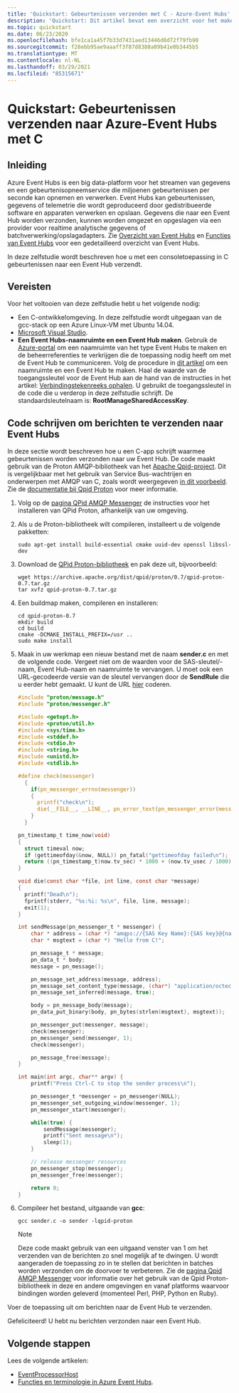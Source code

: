 ```yaml
---
title: 'Quickstart: Gebeurtenissen verzenden met C - Azure-Event Hubs'
description: 'Quickstart: Dit artikel bevat een overzicht voor het maken van een C-toepassing die gebeurtenissen verzendt naar Azure Event Hubs.'
ms.topic: quickstart
ms.date: 06/23/2020
ms.openlocfilehash: bfe1ca1a45f7b33d7431aed13446d8d72f79fb90
ms.sourcegitcommit: f28ebb95ae9aaaff3f87d8388a09b41e0b3445b5
ms.translationtype: MT
ms.contentlocale: nl-NL
ms.lasthandoff: 03/29/2021
ms.locfileid: "85315671"
---
```

# <a name="quickstart-send-events-to-azure-event-hubs-using-c"></a>Quickstart: Gebeurtenissen verzenden naar Azure-Event Hubs met C

## <a name="introduction"></a>Inleiding
Azure Event Hubs is een big data-platform voor het streamen van gegevens en een gebeurtenisopneemservice die miljoenen gebeurtenissen per seconde kan opnemen en verwerken. Event Hubs kan gebeurtenissen, gegevens of telemetrie die wordt geproduceerd door gedistribueerde software en apparaten verwerken en opslaan. Gegevens die naar een Event Hub worden verzonden, kunnen worden omgezet en opgeslagen via een provider voor realtime analytische gegevens of batchverwerking/opslagadapters. Zie [Overzicht van Event Hubs](event-hubs-about.md) en [Functies van Event Hubs](event-hubs-features.md) voor een gedetailleerd overzicht van Event Hubs.

In deze zelfstudie wordt beschreven hoe u met een consoletoepassing in C gebeurtenissen naar een Event Hub verzendt. 

## <a name="prerequisites"></a>Vereisten
Voor het voltooien van deze zelfstudie hebt u het volgende nodig:

* Een C-ontwikkelomgeving. In deze zelfstudie wordt uitgegaan van de gcc-stack op een Azure Linux-VM met Ubuntu 14.04.
* [Microsoft Visual Studio](https://www.visualstudio.com/).
* **Een Event Hubs-naamruimte en een Event Hub maken**. Gebruik de [Azure-portal](https://portal.azure.com) om een naamruimte van het type Event Hubs te maken en de beheerreferenties te verkrijgen die de toepassing nodig heeft om met de Event Hub te communiceren. Volg de procedure in [dit artikel](event-hubs-create.md) om een naamruimte en een Event Hub te maken. Haal de waarde van de toegangssleutel voor de Event Hub aan de hand van de instructies in het artikel: [Verbindingstekenreeks ophalen](event-hubs-get-connection-string.md#get-connection-string-from-the-portal). U gebruikt de toegangssleutel in de code die u verderop in deze zelfstudie schrijft. De standaardsleutelnaam is: **RootManageSharedAccessKey**.

## <a name="write-code-to-send-messages-to-event-hubs"></a>Code schrijven om berichten te verzenden naar Event Hubs
In deze sectie wordt beschreven hoe u een C-app schrijft waarmee gebeurtenissen worden verzonden naar uw Event Hub. De code maakt gebruik van de Proton AMQP-bibliotheek van het [Apache Qpid-project](https://qpid.apache.org/). Dit is vergelijkbaar met het gebruik van Service Bus-wachtrijen en onderwerpen met AMQP van C, zoals wordt weergegeven [in dit voorbeeld](https://code.msdn.microsoft.com/Using-Apache-Qpid-Proton-C-afd76504). Zie de [documentatie bij Qpid Proton](https://qpid.apache.org/proton/index.html) voor meer informatie.

1. Volg op de [pagina QPid AMQP Messenger](https://qpid.apache.org/proton/messenger.html) de instructies voor het installeren van QPid Proton, afhankelijk van uw omgeving.
2. Als u de Proton-bibliotheek wilt compileren, installeert u de volgende pakketten:
   
    ```shell
    sudo apt-get install build-essential cmake uuid-dev openssl libssl-dev
    ```
3. Download de [QPid Proton-bibliotheek](https://qpid.apache.org/proton/index.html) en pak deze uit, bijvoorbeeld:
   
    ```shell
    wget https://archive.apache.org/dist/qpid/proton/0.7/qpid-proton-0.7.tar.gz
    tar xvfz qpid-proton-0.7.tar.gz
    ```
4. Een buildmap maken, compileren en installeren:
   
    ```shell
    cd qpid-proton-0.7
    mkdir build
    cd build
    cmake -DCMAKE_INSTALL_PREFIX=/usr ..
    sudo make install
    ```
5. Maak in uw werkmap een nieuw bestand met de naam **sender.c** en met de volgende code. Vergeet niet om de waarden voor de SAS-sleutel/-naam, Event Hub-naam en naamruimte te vervangen. U moet ook een URL-gecodeerde versie van de sleutel vervangen door de **SendRule** die u eerder hebt gemaakt. U kunt de URL [hier](https://www.w3schools.com/tags/ref_urlencode.asp) coderen.
   
    ```c
    #include "proton/message.h"
    #include "proton/messenger.h"
   
    #include <getopt.h>
    #include <proton/util.h>
    #include <sys/time.h>
    #include <stddef.h>
    #include <stdio.h>
    #include <string.h>
    #include <unistd.h>
    #include <stdlib.h>
   
    #define check(messenger)                                                     \
      {                                                                          \
        if(pn_messenger_errno(messenger))                                        \
        {                                                                        \
          printf("check\n");                                                     \
          die(__FILE__, __LINE__, pn_error_text(pn_messenger_error(messenger))); \
        }                                                                        \
      }
   
    pn_timestamp_t time_now(void)
    {
      struct timeval now;
      if (gettimeofday(&now, NULL)) pn_fatal("gettimeofday failed\n");
      return ((pn_timestamp_t)now.tv_sec) * 1000 + (now.tv_usec / 1000);
    }  
   
    void die(const char *file, int line, const char *message)
    {
      printf("Dead\n");
      fprintf(stderr, "%s:%i: %s\n", file, line, message);
      exit(1);
    }
   
    int sendMessage(pn_messenger_t * messenger) {
        char * address = (char *) "amqps://{SAS Key Name}:{SAS key}@{namespace name}.servicebus.windows.net/{event hub name}";
        char * msgtext = (char *) "Hello from C!";
   
        pn_message_t * message;
        pn_data_t * body;
        message = pn_message();
   
        pn_message_set_address(message, address);
        pn_message_set_content_type(message, (char*) "application/octect-stream");
        pn_message_set_inferred(message, true);
   
        body = pn_message_body(message);
        pn_data_put_binary(body, pn_bytes(strlen(msgtext), msgtext));
   
        pn_messenger_put(messenger, message);
        check(messenger);
        pn_messenger_send(messenger, 1);
        check(messenger);
   
        pn_message_free(message);
    }
   
    int main(int argc, char** argv) {
        printf("Press Ctrl-C to stop the sender process\n");
   
        pn_messenger_t *messenger = pn_messenger(NULL);
        pn_messenger_set_outgoing_window(messenger, 1);
        pn_messenger_start(messenger);
   
        while(true) {
            sendMessage(messenger);
            printf("Sent message\n");
            sleep(1);
        }
   
        // release messenger resources
        pn_messenger_stop(messenger);
        pn_messenger_free(messenger);
   
        return 0;
    }
    ```
6. Compileer het bestand, uitgaande van **gcc**:
   
    ```
    gcc sender.c -o sender -lqpid-proton
    ```

    > [!NOTE]
    > Deze code maakt gebruik van een uitgaand venster van 1 om het verzenden van de berichten zo snel mogelijk af te dwingen. U wordt aangeraden de toepassing zo in te stellen dat berichten in batches worden verzonden om de doorvoer te verbeteren. Zie de [pagina Qpid AMQP Messenger](https://qpid.apache.org/proton/messenger.html) voor informatie over het gebruik van de Qpid Proton-bibliotheek in deze en andere omgevingen en vanaf platforms waarvoor bindingen worden geleverd (momenteel Perl, PHP, Python en Ruby).

Voer de toepassing uit om berichten naar de Event Hub te verzenden. 

Gefeliciteerd! U hebt nu berichten verzonden naar een Event Hub.

## <a name="next-steps"></a>Volgende stappen
Lees de volgende artikelen:

- [EventProcessorHost](event-hubs-event-processor-host.md)
- [Functies en terminologie in Azure Event Hubs](event-hubs-features.md).


<!-- Images. -->
[21]: ./media/event-hubs-c-ephcs-getstarted/run-csharp-ephcs1.png
[24]: ./media/event-hubs-c-ephcs-getstarted/receive-eph-c.png
